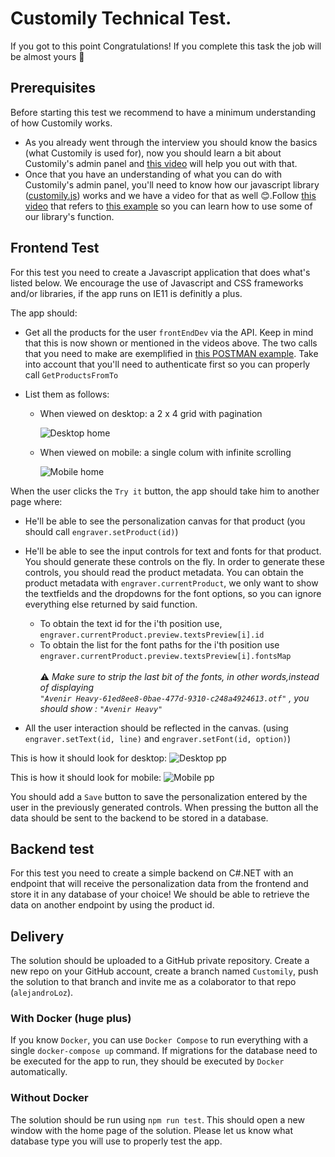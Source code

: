 # Customily Technical Test.

If you got to this point Congratulations! If you complete this task the job will be almost yours 💪

## Prerequisites
Before starting this test we recommend to have a minimum understanding of how Customily works.
- As you already went through the interview you should know the basics (what Customily is used for), now you should learn a bit about Customily's admin panel and [this video](https://www.youtube.com/watch?v=j6-fIL6bSTA) will help you out with that.
- Once that you have an understanding of what you can do with Customily's admin panel, you'll need to know how our javascript library ([customily.js](https://cdn.customily.com/customily.js)) works 
and we have a video for that as well 😊.Follow [this video](https://www.youtube.com/watch?v=nFA4rfmzXqk) that refers to [this example](https://cdn.customily.com/example.html) so you can learn how to use some of our library's function.

## Frontend Test
For this test you need to create a Javascript application that does what's listed below.
We encourage the use of Javascript and CSS frameworks and/or libraries, if the app runs on IE11 is definitly a plus.

The app should:
- Get all the products for the user `frontEndDev` via the API. Keep in mind that this is now shown or mentioned in the videos above.
The two calls that you need to make are exemplified in [this POSTMAN example](https://app.customily.com/CustomilyAPIExamples.postman_collection.json). 
Take into account that you'll need to authenticate first so you can properly call `GetProductsFromTo`

- List them as follows:

  - When viewed on desktop: a 2 x 4 grid with pagination 
  
    ![Desktop home](http://i.imgur.com/KAVLzbH.png)

  - When viewed on mobile: a single colum with infinite scrolling 
  
    ![Mobile home](https://i.imgur.com/PoDR0py.png)  
   
When the user clicks the `Try it` button, the app should take him to another page where:

  - He'll be able to see the personalization canvas for that product (you should call `engraver.setProduct(id)`)
  - He'll be able to see the input controls for text and fonts for that product. You should generate these controls on the fly.
    In order to generate these controls, you should read the product metadata.  You can obtain the product metadata with `engraver.currentProduct`, we only want to show the textfields and the dropdowns for the font options, so you can ignore everything else returned by said function.

      - To obtain the text id for the i'th position use, `engraver.currentProduct.preview.textsPreview[i].id`
      - To obtain the list for the font paths for the i'th position use `engraver.currentProduct.preview.textsPreview[i].fontsMap`<br /> <br />
:warning: *Make sure to strip the last bit of the fonts, in other words,instead of displaying <br/>`"Avenir Heavy-61ed8ee8-0bae-477d-9310-c248a4924613.otf"` , you should show : `"Avenir Heavy"`*

  - All the user interaction should be reflected in the canvas. (using `engraver.setText(id, line)` and `engraver.setFont(id, option)`)
  
  This is how it should look for desktop:
  ![Desktop pp](https://i.imgur.com/7Il9WwC.png)
  
  This is how it should look for mobile:
  ![Mobile pp](https://i.imgur.com/CMUrC4b.png)
  
  You should add a `Save` button to save the personalization entered by the user in the previously generated controls. When pressing the button all the data should be sent to the backend to be stored in a database.
  
## Backend test
For this test you need to create a simple backend on C#.NET with an endpoint that will receive the personalization data from the frontend and store it in any database of your choice! We should be able to retrieve the data on another endpoint by using the product id.
   
## Delivery
The solution should be uploaded to a GitHub private repository. Create a new repo on your GitHub account, create a branch named `Customily`, push the solution to that branch and invite me as a colaborator to that repo (`alejandroLoz`).

### With Docker (huge plus)
If you know `Docker`, you can use `Docker Compose` to run everything with a single `docker-compose up` command. If migrations for the database need to be executed for the app to run, they should be executed by `Docker` automatically.

### Without Docker
The solution should be run using `npm run test`. This should open a new window with the home page of the solution. Please let us know what database type you will use to properly test the app.
